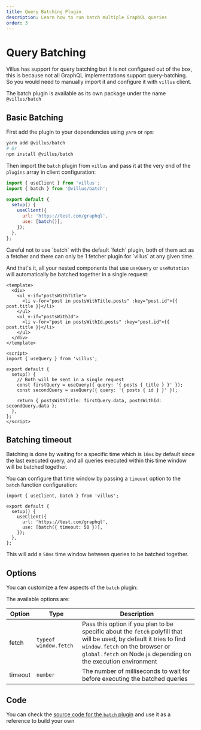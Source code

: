```yaml
---
title: Query Batching Plugin
description: Learn how to run batch multiple GraphQL queries
order: 3
---
```


# Query Batching

Villus has support for query batching but it is not configured out of the box, this is because not all GraphQL implementations support query-batching. So you would need to manually import it and configure it with `villus` client.

The batch plugin is available as its own package under the name `@villus/batch`

## Basic Batching

First add the plugin to your dependencies using `yarn` or `npm`:

```bash
yarn add @villus/batch
# Or
npm install @villus/batch
```

Then import the `batch` plugin from `villus` and pass it at the very end of the `plugins` array in client configuration:

```js
import { useClient } from 'villus';
import { batch } from '@villus/batch';

export default {
  setup() {
    useClient({
      url: 'https://test.com/graphql',
      use: [batch()],
    });
  },
};
```

<doc-tip type="danger">
  Careful not to use `batch` with the default `fetch` plugin, both of them act as a fetcher and there can only be 1 fetcher plugin for `villus` at any given time.
</doc-tip>

And that's it, all your nested components that use `useQuery` or `useMutation` will automatically be batched together in a single request:

```vue
<template>
  <div>
    <ul v-if="postsWithTitle">
      <li v-for="post in postsWithTitle.posts" :key="post.id">{{ post.title }}</li>
    </ul>
    <ul v-if="postsWithId">
      <li v-for="post in postsWithId.posts" :key="post.id">{{ post.title }}</li>
    </ul>
  </div>
</template>

<script>
import { useQuery } from 'villus';

export default {
  setup() {
    // Both will be sent in a single request
    const firstQuery = useQuery({ query: '{ posts { title } }' });
    const secondQuery = useQuery({ query: '{ posts { id } }' });

    return { postsWithTitle: firstQuery.data, postsWithId: secondQuery.data };
  },
};
</script>
```

## Batching timeout

Batching is done by waiting for a specific time which is `10ms` by default since the last executed query, and all queries executed within this time window will be batched together.

You can configure that time window by passing a `timeout` option to the `batch` function configuration:

```js{8}
import { useClient, batch } from 'villus';

export default {
  setup() {
    useClient({
      url: 'https://test.com/graphql',
      use: [batch({ timeout: 50 })],
    });
  },
};
```

This will add a `50ms` time window between queries to be batched together.

## Options

You can customize a few aspects of the `batch` plugin:

The available options are:

| Option  | Type                  | Description                                                                                                                                                                                                             |
| ------- | --------------------- | ----------------------------------------------------------------------------------------------------------------------------------------------------------------------------------------------------------------------- |
| fetch   | `typeof window.fetch` | Pass this option if you plan to be specific about the `fetch` polyfill that will be used, by default it tries to find `window.fetch` on the browser or `global.fetch` on Node.js depending on the execution environment |
| timeout | `number`              | The number of milliseconds to wait for before executing the batched queries                                                                                                                                             |

## Code

You can check the [source code for the `batch` plugin](https://github.com/logaretm/villus/blob/master/packages/batch/src/index.ts) and use it as a reference to build your own
